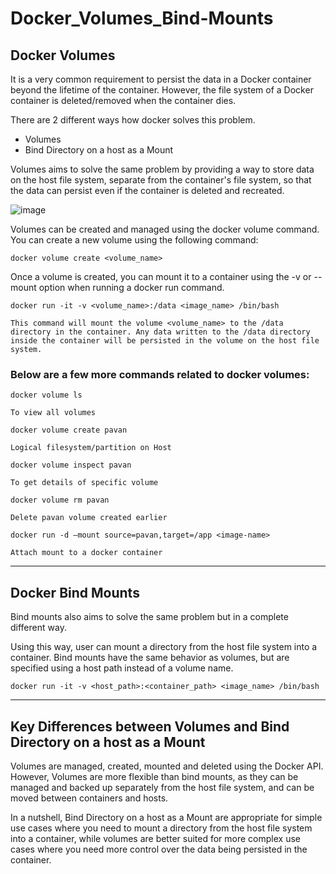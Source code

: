 # Docker_Volumes_Bind-Mounts

## Docker Volumes

It is a very common requirement to persist the data in a Docker container beyond the lifetime of the container. However, the file system of a Docker container is deleted/removed when the container dies.

There are 2 different ways how docker solves this problem.

- Volumes
- Bind Directory on a host as a Mount

Volumes aims to solve the same problem by providing a way to store data on the host file system, separate from the container's file system, so that the data can persist even if the container is deleted and recreated.

![image](https://github.com/Pavan-1997/Docker_Volumes_Bind-Mounts/assets/32020205/8c9bd3af-3e7a-4f8e-a5d9-bec833abe381)

Volumes can be created and managed using the docker volume command. You can create a new volume using the following command:

```
docker volume create <volume_name>
```

Once a volume is created, you can mount it to a container using the -v or --mount option when running a docker run command. 

```
docker run -it -v <volume_name>:/data <image_name> /bin/bash
```
`This command will mount the volume <volume_name> to the /data directory in the container. Any data written to the /data directory
inside the container will be persisted in the volume on the host file system.`

### Below are a few more commands related to docker volumes:

```
docker volume ls
```
`To view all volumes`

```
docker volume create pavan
```
`Logical filesystem/partition on Host`

```
docker volume inspect pavan
```
`To get details of specific volume`

```
docker volume rm pavan
```
`Delete pavan volume created earlier`

```
docker run -d —mount source=pavan,target=/app <image-name>
```
`Attach mount to a docker container`

---
## Docker Bind Mounts

Bind mounts also aims to solve the same problem but in a complete different way.

Using this way, user can mount a directory from the host file system into a container. Bind mounts have the same behavior as volumes, but
are specified using a host path instead of a volume name. 

```
docker run -it -v <host_path>:<container_path> <image_name> /bin/bash
```

---
## Key Differences between Volumes and Bind Directory on a host as a Mount

Volumes are managed, created, mounted and deleted using the Docker API. However, Volumes are more flexible than bind mounts, as 
they can be managed and backed up separately from the host file system, and can be moved between containers and hosts.

In a nutshell, Bind Directory on a host as a Mount are appropriate for simple use cases where you need to mount a directory from the host file system into
a container, while volumes are better suited for more complex use cases where you need more control over the data being persisted
in the container.
